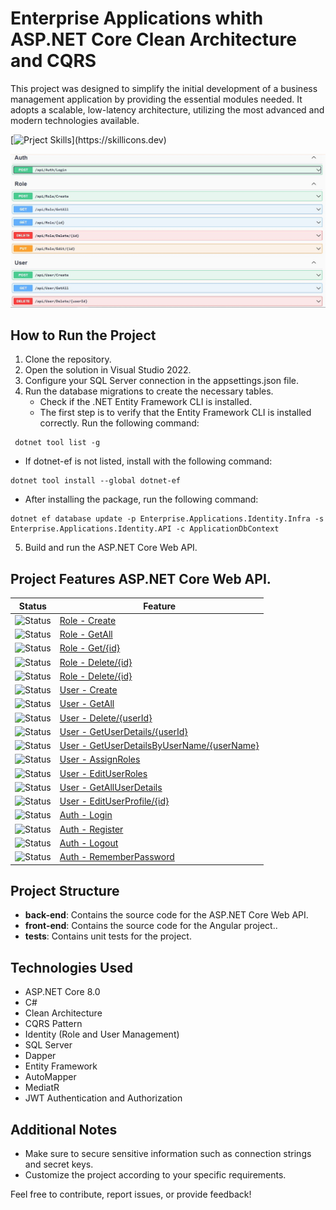 # Enterprise Applications whith ASP.NET Core Clean Architecture and CQRS
  This project was designed to simplify the initial development of a business management 
  application by providing the essential modules needed. It adopts a scalable, low-latency 
  architecture, utilizing the most advanced and modern technologies available.

[![Prject Skills](https://skillicons.dev/icons?i=dotnet,cs,angular,ts,html,css,bootstrap,docker,github,rabbitmq,aws,mongodb,postgres,)](https://skillicons.dev)

![Screenshot of the documentation using Swagger.](.doc/img/1-swagger-identity-manager.JPG)

## How to Run the Project
1. Clone the repository.
2. Open the solution in Visual Studio 2022.
3. Configure your SQL Server connection in the appsettings.json file.
4. Run the database migrations to create the necessary tables.
   - Check if the .NET Entity Framework CLI is installed.
   - The first step is to verify that the Entity Framework CLI is installed correctly. Run the following command:

```
 dotnet tool list -g
```

   - If dotnet-ef is not listed, install with the following command:

```
dotnet tool install --global dotnet-ef
```

   - After installing the package, run the following command:

```
dotnet ef database update -p Enterprise.Applications.Identity.Infra -s Enterprise.Applications.Identity.API -c ApplicationDbContext
```

5. Build and run the ASP.NET Core Web API.



## Project Features ASP.NET Core Web API.
| Status | Feature  |
|--------|--------|
| ![Status](https://img.shields.io/github/issues/detail/s/jeffreysSharp/enterprise-applications/6) |  [Role - Create](https://github.com/jeffreysSharp/enterprise-applications/issues/6) |
| ![Status](https://img.shields.io/github/issues/detail/s/jeffreysSharp/enterprise-applications/7) |  [Role - GetAll](https://github.com/jeffreysSharp/enterprise-applications/issues/7) |
| ![Status](https://img.shields.io/github/issues/detail/s/jeffreysSharp/enterprise-applications/8) |  [Role - Get/{id}](https://github.com/jeffreysSharp/enterprise-applications/issues/8) |
| ![Status](https://img.shields.io/github/issues/detail/s/jeffreysSharp/enterprise-applications/9) |  [Role - Delete/{id}](https://github.com/jeffreysSharp/enterprise-applications/issues/9) |
| ![Status](https://img.shields.io/github/issues/detail/s/jeffreysSharp/enterprise-applications/10) | [Role - Delete/{id}](https://github.com/jeffreysSharp/enterprise-applications/issues/10) |
| ![Status](https://img.shields.io/github/issues/detail/s/jeffreysSharp/enterprise-applications/11) | [User - Create](https://github.com/jeffreysSharp/enterprise-applications/issues/11) |
| ![Status](https://img.shields.io/github/issues/detail/s/jeffreysSharp/enterprise-applications/12) | [User - GetAll](https://github.com/jeffreysSharp/enterprise-applications/issues/12) |
| ![Status](https://img.shields.io/github/issues/detail/s/jeffreysSharp/enterprise-applications/13) | [User - Delete/{userId}](https://github.com/jeffreysSharp/enterprise-applications/issues/13) |
| ![Status](https://img.shields.io/github/issues/detail/s/jeffreysSharp/enterprise-applications/14) | [User - GetUserDetails/{userId}](https://github.com/jeffreysSharp/enterprise-applications/issues/14) |
| ![Status](https://img.shields.io/github/issues/detail/s/jeffreysSharp/enterprise-applications/15) | [User - GetUserDetailsByUserName/{userName}](https://github.com/jeffreysSharp/enterprise-applications/issues/15) |
| ![Status](https://img.shields.io/github/issues/detail/s/jeffreysSharp/enterprise-applications/16) | [User - AssignRoles](https://github.com/jeffreysSharp/enterprise-applications/issues/16) |
| ![Status](https://img.shields.io/github/issues/detail/s/jeffreysSharp/enterprise-applications/17) | [User - EditUserRoles](https://github.com/jeffreysSharp/enterprise-applications/issues/17) |
| ![Status](https://img.shields.io/github/issues/detail/s/jeffreysSharp/enterprise-applications/18) | [User - GetAllUserDetails](https://github.com/jeffreysSharp/enterprise-applications/issues/18) |
| ![Status](https://img.shields.io/github/issues/detail/s/jeffreysSharp/enterprise-applications/19) | [User - EditUserProfile/{id}](https://github.com/jeffreysSharp/enterprise-applications/issues/19) |
| ![Status](https://img.shields.io/github/issues/detail/s/jeffreysSharp/enterprise-applications/20) | [Auth - Login](https://github.com/jeffreysSharp/enterprise-applications/issues/20) |
| ![Status](https://img.shields.io/github/issues/detail/s/jeffreysSharp/enterprise-applications/25) | [Auth - Register](https://github.com/jeffreysSharp/enterprise-applications/issues/25) |
| ![Status](https://img.shields.io/github/issues/detail/s/jeffreysSharp/enterprise-applications/21) | [Auth - Logout](https://github.com/jeffreysSharp/enterprise-applications/issues/21) |
| ![Status](https://img.shields.io/github/issues/detail/s/jeffreysSharp/enterprise-applications/22) | [Auth - RememberPassword](https://github.com/jeffreysSharp/enterprise-applications/issues/22) |


## Project Structure
- **back-end**: Contains the source code for the ASP.NET Core Web API.
- **front-end**: Contains the source code for the Angular project..
- **tests**: Contains unit tests for the project.

## Technologies Used
- ASP.NET Core 8.0
- C#
- Clean Architecture
- CQRS Pattern
- Identity (Role and User Management)
- SQL Server
- Dapper
- Entity Framework
- AutoMapper
- MediatR
- JWT Authentication and Authorization

## Additional Notes
- Make sure to secure sensitive information such as connection strings and secret keys.
- Customize the project according to your specific requirements.

Feel free to contribute, report issues, or provide feedback!

